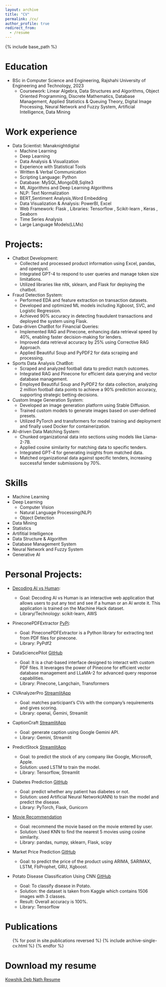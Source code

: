 ```yaml
---
layout: archive
title: "CV"
permalink: /cv/
author_profile: true
redirect_from:
  - /resume
---
```


{% include base_path %}

Education
======
* BSc in Computer Science and Engineering, Rajshahi University of Engineering and Technology, 2023
  * Coursework: Linear Algebra, Data Structures and Algorithms, Object Oriented Programming, Discrete Mathematics, Database Management, Applied Statistics & Queuing Theory, Digital Image Processing, Neural Network and Fuzzy System, Artificial Intelligence, Data Mining


Work experience
======
* Data Scientist: Manaknightdigital
  * Machine Learning 
  * Deep Learning 
  * Data Analysis & Visualization
  * Experience with Statistical Tools 
  * Written & Verbal Communication
  * Scripting Language: Python
  * Database: MySQL,MongoDB,Sqlite3
  * ML Algorithms and Deep Learning Algorithms
  * NLP: Text Normalization 
  * BERT,Sentiment Analysis,Word Embedding
  * Data Visualization & Analysis: PowerBI, Excel
  * Web Framework: Flask , Libraries: Tensorflow , Scikit-learn , Keras , Seaborn
  * Time Series Analysis
  * Large Language Models(LLMs)

Projects:
======
* Chatbot Development:
  * Collected and processed product information using Excel, pandas, and openpyxl.
  * Integrated GPT-4 to respond to user queries and manage token size limitations.
  * Utilized libraries like nltk, sklearn, and Flask for deploying the chatbot.
* Fraud Detection System:
  * Performed EDA and feature extraction on transaction datasets.
  * Developed and optimized ML models including Xgboost, SVC, and Logistic Regression.
  * Achieved 90% accuracy in detecting fraudulent transactions and deployed the system using Flask.
* Data-driven ChatBot for Financial Queries:
  * Implemented RAG and Pinecone, enhancing data retrieval speed by 40%, enabling faster decision-making for lenders.
  * Improved data retrieval accuracy by 25% using Corrective RAG Approach.
  * Applied Beautiful Soup and PyPDF2 for data scraping and processing.
* Sports Data Analysis ChatBot:
  * Scraped and analyzed football data to predict match outcomes.
  * Integrated RAG and Pinecone for efficient data querying and vector database management.
  * Employed Beautiful Soup and PyPDF2 for data collection, analyzing 2 million football data points to achieve a 90% prediction accuracy, supporting strategic betting decisions.
* Custom Image Generation System:
  * Developed an image generation platform using Stable Diffusion.
  * Trained custom models to generate images based on user-defined presets.
  * Utilized PyTorch and transformers for model training and deployment and finally used Docker for containerization.
* AI-driven Data Matching System:
  * Chunked organizational data into sections using models like Llama-2-7B.
  * Applied cosine similarity for matching data to specific tenders.
  * Integrated GPT-4 for generating insights from matched data.
  * Matched organizational data against specific tenders, increasing successful tender submissions by 70%.
  
Skills
======
* Machine Learning
* Deep Learning
  * Computer Vision
  * Natural Language Processing(NLP)
  * Object Detection
* Data Mining
* Statistics
* Artifitial Intelligence
* Data Structure & Algorithm
* Database Management System
* Neural Network and Fuzzy System
* Generative AI

Personal Projects:
======
* [Decoding AI vs Human](https://decoding-ai-vs-human.onrender.com/):
  * Goal: Decoding AI vs Human is an interactive web application that allows users to put any text and see if a human or an AI wrote it. This application is trained on the Machine Hack dataset. 
  * Library/Technology: scikit-learn, AWS

* PineconePDFExtractor [PyPi](https://pypi.org/project/PineconePDFExtractor/):
  * Goal: PineconePDFExtractor is a Python library for extracting text from PDF files for pinecone.
  * Library: PyPdf2

* DataSciencePilot [GitHub](https://github.com/kowshik24/DataSciencePilot)
  * Goal: It is a chat-based interface designed to interact with custom PDF files. It leverages the power of Pinecone for efficient vector database management and LLaMA-2 for advanced query response capabilities.
  * Library: Pinecone, Langchain, Transformers

* CVAnalyzerPro [StreamlitApp](https://cvanalyzerpro-lxv2nxsyvdx5ap55fbh9jl.streamlit.app/)
  * Goal: matches participant’s CVs with the company’s requirements and gives scoring.
  * Library: openai, Gemini, Streamlit

* CaptionCraft [StreamlitApp](https://captioncraft-b7h9xotupkyi2xs64gxmo9.streamlit.app/)
  * Goal: generate caption using Google Gemini API.
  * Library: Gemini, Streamlit

* PredictStock [StreamlitApp](https://stocksage.streamlit.app/)
  * Goal: to predict the stock of any company like Google, Microsoft, Apple.
  * Solution: used LSTM to train the model.
  * Library: Tensorflow, Streamlit

* Diabetes Prediction [GitHub](https://github.com/kowshik24/Diabetes-Prediction-Pytorch-ANN)
  * Goal: predict whether any patient has diabetes or not.
  * Solution: used Artificial Neural Network(ANN) to train the model and predict the disease.
  * Library: PyTorch, Flask, Gunicorn

* [Movie Recommendation](https://movie-recommendation-ae4m.onrender.com/)
  * Goal: recommend the movie based on the movie entered by user.
  * Solution: Used KNN to find the nearest 5 movies using cosine similarity.
  * Library: pandas, numpy, sklearn, Flask, scipy

* Market Price Prediction [GitHub](https://github.com/kowshik24/Market-Price-Prediction)
  * Goal: to predict the price of the product using ARIMA, SARIMAX, LSTM, FbProphet, GRU, Xgboost.

* Potato Disease Classification Using CNN [GitHub](https://github.com/kowshik24/Potato-Disease-Classification)
  * Goal: To classify disease in Potato.
  * Solution: the dataset is taken from Kaggle which contains 1506 images with 3 classes.
  * Result: Overall accuracy is 100%.
  * Library: Tensorflow


Publications
======
  <ul>{% for post in site.publications reversed %}
    {% include archive-single-cv.html %}
  {% endfor %}</ul>

Download my resume
======
[Kowshik Deb Nath Resume](https://kowshik-deb-nath.github.io/files/Kowshik-Deb-Nath-Resume.pdf)
  
  
